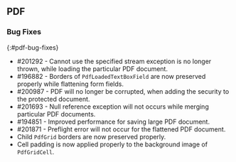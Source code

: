 ## PDF

### Bug Fixes
{:#pdf-bug-fixes} 

*	\#201292 - Cannot use the specified stream exception is no longer thrown, while loading the particular PDF document.
*	\#196882 - Borders of `PdfLoadedTextBoxField` are now preserved properly while flattening form fields.
*	\#200987 - PDF will no longer be corrupted, when adding the security to the protected document.
*	\#201693 - Null reference exception will not occurs while merging particular PDF documents.
*	\#194851 - Improved performance for saving large PDF document.
*	\#201871 - Preflight error will not occur for the flattened PDF document.
*	Child `PdfGrid` borders are now preserved properly.
*	Cell padding is now applied properly to the background image of `PdfGridCell`.
